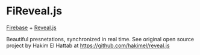 # FiReveal.js

[Firebase](www.firebase.com) + [Reveal.js](https://github.com/hakimel/reveal.js)

Beautiful presnetations, synchronized in real time. See original open source project by Hakim El Hattab at https://github.com/hakimel/reveal.js